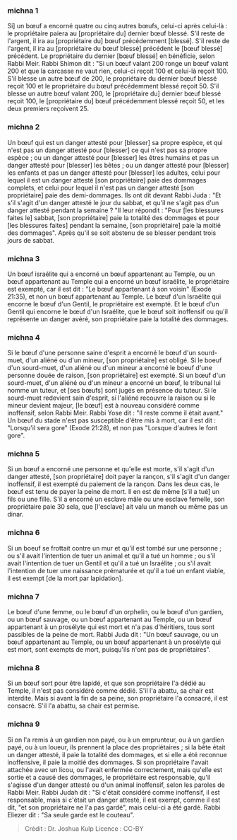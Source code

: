 
### michna 1
Si] un bœuf a encorné quatre ou cinq autres bœufs, celui-ci après celui-là : le propriétaire paiera au [propriétaire du] dernier bœuf blessé. S'il reste de l'argent, il ira au [propriétaire du] bœuf précédemment [blessé]. S'il reste de l'argent, il ira au [propriétaire du bœuf blessé] précédent le [bœuf blessé] précédent. Le propriétaire du dernier [bœuf blessé] en bénéficie, selon Rabbi Meir. Rabbi Shimon dit : "Si un bœuf valant 200 ronge un bœuf valant 200 et que la carcasse ne vaut rien, celui-ci reçoit 100 et celui-là reçoit 100. S'il blesse un autre bœuf de 200, le propriétaire du dernier bœuf blessé reçoit 100 et le propriétaire du bœuf précédemment blessé reçoit 50. S'il blesse un autre bœuf valant 200, le [propriétaire du] dernier bœuf blessé reçoit 100, le [propriétaire du] bœuf précédemment blessé reçoit 50, et les deux premiers reçoivent 25.

### michna 2
Un bœuf qui est un danger attesté pour [blesser] sa propre espèce, et qui n'est pas un danger attesté pour [blesser] ce qui n'est pas sa propre espèce ; ou un danger attesté pour [blesser] les êtres humains et pas un danger attesté pour [blesser] les bêtes ; ou un danger attesté pour [blesser] les enfants et pas un danger attesté pour [blesser] les adultes, celui pour lequel il est un danger attesté [son propriétaire] paie des dommages complets, et celui pour lequel il n'est pas un danger attesté [son propriétaire] paie des demi-dommages. Ils ont dit devant Rabbi Juda : "Et s'il s'agit d'un danger attesté le jour du sabbat, et qu'il ne s'agit pas d'un danger attesté pendant la semaine ? "Il leur répondit :  "Pour [les blessures faites le] sabbat, [son propriétaire] paie la totalité des dommages et pour [les blessures faites] pendant la semaine, [son propriétaire] paie la moitié des dommages". Après qu'il se soit abstenu de se blesser pendant trois jours de sabbat.

### michna 3
Un bœuf israélite qui a encorné un bœuf appartenant au Temple, ou un bœuf appartenant au Temple qui a encorné un bœuf israélite, le propriétaire est exempté, car il est dit : "Le bœuf appartenant à son voisin" (Exode 21:35), et non un bœuf appartenant au Temple. Le bœuf d'un Israélite qui encorne le bœuf d'un Gentil, le propriétaire est exempté. Et le bœuf d'un Gentil qui encorne le bœuf d'un Israélite, que le bœuf soit inoffensif ou qu'il représente un danger avéré, son propriétaire paie la totalité des dommages.

### michna 4
Si le bœuf d'une personne saine d'esprit a encorné le bœuf d'un sourd-muet, d'un aliéné ou d'un mineur, [son propriétaire] est obligé. Si le boeuf d'un sourd-muet, d'un aliéné ou d'un mineur a encorné le boeuf d'une personne douée de raison, [son propriétaire] est exempté. Si un bœuf d'un sourd-muet, d'un aliéné ou d'un mineur a encorné un bœuf, le tribunal lui nomme un tuteur, et [ses bœufs] sont jugés en présence du tuteur. Si le sourd-muet redevient sain d'esprit, si l'aliéné recouvre la raison ou si le mineur devient majeur, [le bœuf] est à nouveau considéré comme inoffensif, selon Rabbi Meir. Rabbi Yose dit : "Il reste comme il était avant." Un bœuf du stade n'est pas susceptible d'être mis à mort, car il est dit : "Lorsqu'il sera gore" (Exode 21:28), et non pas "Lorsque d'autres le font gore".

### michna 5
Si un bœuf a encorné une personne et qu'elle est morte, s'il s'agit d'un danger attesté, [son propriétaire] doit payer la rançon, s'il s'agit d'un danger inoffensif, il est exempté du paiement de la rançon. Dans les deux cas, le bœuf est tenu de payer la peine de mort. Il en est de même [s'il a tué] un fils ou une fille. S'il a encorné un esclave mâle ou une esclave femelle, son propriétaire paie 30 sela, que [l'esclave] ait valu un maneh ou même pas un dinar.

### michna 6
Si un boeuf se frottait contre un mur et qu'il est tombé sur une personne ; ou s'il avait l'intention de tuer un animal et qu'il a tué un homme ; ou s'il avait l'intention de tuer un Gentil et qu'il a tué un Israélite ; ou s'il avait l'intention de tuer une naissance prématurée et qu'il a tué un enfant viable, il est exempt [de la mort par lapidation].

### michna 7
Le bœuf d'une femme, ou le bœuf d'un orphelin, ou le bœuf d'un gardien, ou un bœuf sauvage, ou un bœuf appartenant au Temple, ou un bœuf appartenant à un prosélyte qui est mort et n'a pas d'héritiers, tous sont passibles de la peine de mort. Rabbi Juda dit : "Un bœuf sauvage, ou un bœuf appartenant au Temple, ou un bœuf appartenant à un prosélyte qui est mort, sont exempts de mort, puisqu'ils n'ont pas de propriétaires".

### michna 8
Si un bœuf sort pour être lapidé, et que son propriétaire l'a dédié au Temple, il n'est pas considéré comme dédié. S'il l'a abattu, sa chair est interdite. Mais si avant la fin de sa peine, son propriétaire l'a consacré, il est consacré. S'il l'a abattu, sa chair est permise.

### michna 9
Si on l'a remis à un gardien non payé, ou à un emprunteur, ou à un gardien payé, ou à un loueur, ils prennent la place des propriétaires ; si la bête était un danger attesté, il paie la totalité des dommages, et si elle a été reconnue inoffensive, il paie la moitié des dommages. Si son propriétaire l'avait attachée avec un licou, ou l'avait enfermée correctement, mais qu'elle est sortie et a causé des dommages, le propriétaire est responsable, qu'il s'agisse d'un danger attesté ou d'un animal inoffensif, selon les paroles de Rabbi Meir. Rabbi Judah dit :  "Si c'était considéré comme inoffensif, il est responsable, mais si c'était un danger attesté, il est exempt, comme il est dit, "et son propriétaire ne l'a pas gardé", mais celui-ci a été gardé. Rabbi Eliezer dit :  "Sa seule garde est le couteau".

>Crédit : Dr. Joshua Kulp
>Licence : CC-BY